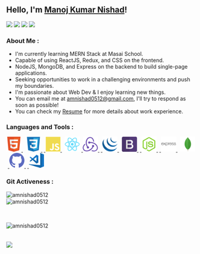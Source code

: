## Hello, I'm __[Manoj Kumar Nishad](https://amnishad.netlify.app/)__!

<a href="https://amnishad.netlify.app/" target="_blank"><img src="https://img.shields.io/badge/-Portfolio-red?style=flat&logo=netlify&logoColor=white"/></a>
<a href="https://www.linkedin.com/in/amnishad0512/" target="_blank"><img src="https://img.shields.io/badge/-LinkedIn-blue?style=flat&logo=Linkedin&logoColor=white"/></a>
<a href="mailto:amnishad0512@gmail.com" target="_blank"><img src="https://img.shields.io/badge/-Gmail-red?style=flat&logo=gmail&logoColor=white"/></a>
<a href="https://drive.google.com/drive/folders/1J46SBCvM0BE-qe_o-M4K3ZTCXUzY7iMh?usp=sharing" target="_blank"><img src="https://img.shields.io/badge/-Resume-goldenrod?style=flat&logo=appveyor&logoColor=white"/></a>

<h3>About Me :</h3>
<ul>
  <li>I'm currently learning MERN Stack at Masai School.</li> <li>Capable of using ReactJS, Redux, and CSS on the frontend.</li><li>NodeJS, MongoDB, and Express on the backend to build single-page applications.</li> <li>Seeking opportunities to work in a challenging environments and push my boundaries.</li><li>I'm passionate about Web Dev & I enjoy learning new things.</li><li>You can email me at <a href="mailto:amnishad0512@gmail.com" target="_blank">amnishad0512@gmail.com</a>, I'll try to respond as soon as possible!</li><li>You can check my <a href="https://drive.google.com/file/d/1Z_VMxxzo6sHJCF2lfKjYkn3Xrhevtb9x/view?usp=sharing" target="_blank">Resume</a> for more details about work experience.</li>
  </ul>
  <h3>Languages and Tools :</h3>
<p align="left"> <a href="https://html.com/" target="_blank"> <img src="https://github.com/amnishad0512/amnishad0512/blob/master/assets/img/html.png" alt="HTML" width="40" height="40"/> </a>&nbsp; <a href="https://www.w3.org/Style/CSS/" target="_blank"> <img src="https://github.com/amnishad0512/amnishad0512/blob/master/assets/img/css3.png" alt="css3" width="40" height="40"/> </a>&nbsp;<a href="https://www.javascript.com/" target="_blank"> <img src="https://github.com/amnishad0512/amnishad0512/blob/master/assets/img/javascript.png" alt="JS" width="40" height="40"/> </a>&nbsp; <a href="https://reactjs.org/" target="_blank"> <img src="https://github.com/amnishad0512/amnishad0512/blob/master/assets/img/react.png" alt="React" width="40" height="40"/></a>&nbsp;<a href="https://redux.js.org/" target="_blank"> <img src="https://github.com/amnishad0512/amnishad0512/blob/master/assets/img/redux.png" alt="Redux" width="40" height="40"/> </a>&nbsp;<a href="https://getbootstrap.com" target="_blank"> <img src="https://github.com/amnishad0512/amnishad0512/blob/master/assets/img/jquery.png" alt="bootstrap" width="40" height="40"/> </a>&nbsp; <a href="https://jquery.com/" target="_blank"> <img src="https://github.com/amnishad0512/amnishad0512/blob/master/assets/img/bootstrap.png" alt="jQuery" width="40" height="40"/> </a>&nbsp;<a href="https://nodejs.org/en/" target="_blank"> <img src="https://github.com/amnishad0512/amnishad0512/blob/master/assets/img/node.png" alt="Node" width="40" height="40"/> </a>&nbsp;<a href="https://expressjs.com/" target="_blank"> <img src="https://github.com/amnishad0512/amnishad0512/blob/master/assets/img/express.png" alt="Express" width="40" height="40"/> </a>&nbsp; <a href="https://www.mongodb.com/" target="_blank"> <img src="https://github.com/amnishad0512/amnishad0512/blob/master/assets/img/mongodb.png" alt="MongoDB" width="40" height="40"/> </a>&nbsp;<a href="https://github.com/" target="_blank"> <img src="https://github.com/amnishad0512/amnishad0512/blob/master/assets/img/github (2).png" alt="Github" width="40" height="40"/> </a>&nbsp;<a href="https://code.visualstudio.com/" target="_blank"> <img src="https://github.com/amnishad0512/amnishad0512/blob/master/assets/img/vs.png" alt="vscode" width="40" height="40"/> </a>
 </p>
 
<h3>Git Activeness :</h3>

<img src="https://github-readme-stats.vercel.app/api/top-langs?username=amnishad0512&theme=dark&hide_border=true&show_icons=true&locale=en&title_color=FFFFFF&icon_color=FFFFFF&text_color=FFFFFF&bg_color=0D1117" width="300"
                alt="amnishad0512" /><br/>
<img align="center"
                src="https://github-readme-stats.vercel.app/api?username=amnishad0512&theme=dark&hide_border=true&show_icons=true&locale=en&title_color=FFFFFF&icon_color=FFFFFF&text_color=FFFFFF&bg_color=0D1117"
                alt="amnishad0512" /></p><br/>

<img align="center" src="https://github-readme-streak-stats.herokuapp.com/?user=amnishad0512&theme=dark&hide_border=true&show_icons=true&locale=en&title_color=FFFFFF&icon_color=FFFFFF&text_color=FFFFFF&bg_color=0D1117"
                alt="amnishad0512" /><br/><br/><br/> <img src="https://activity-graph.herokuapp.com/graph?username=amnishad0512&theme=dark&bg_color=00000000&color=878787&line=4c8ed9&point=00000000&area=false&hide_border=true"><br>
</a></p>
                
 



                                  
